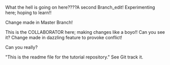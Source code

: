 What the hell is going on here????A second Branch_edit!
Experimenting here;
hoping to learn!!

Change made in Master Branch!

This is the COLLABORATOR here; making changes like a boyo!!
Can you see it?
Change made in dazzling feature to provoke conflict!

Can you really?

"This is the readme file for the tutorial repository." 
See Git track it.

